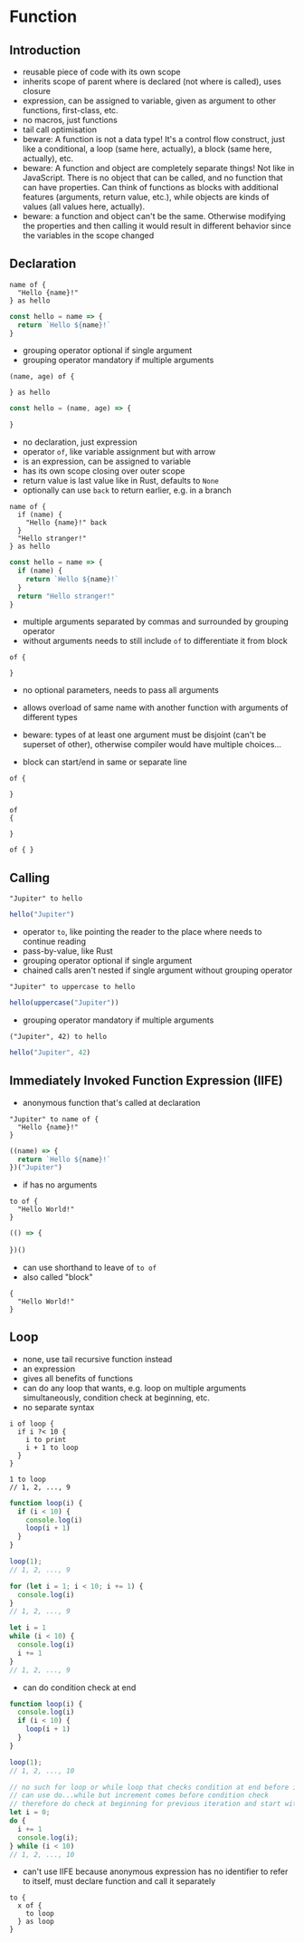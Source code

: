 # Function



## Introduction

- reusable piece of code with its own scope
- inherits scope of parent where is declared (not where is called), uses closure
- expression, can be assigned to variable, given as argument to other functions, first-class, etc.
- no macros, just functions
- tail call optimisation
- beware: A function is not a data type! It's a control flow construct, just like a conditional, a loop (same here, actually), a block (same here, actually), etc.
- beware: A function and object are completely separate things! Not like in JavaScript. There is no object that can be called, and no function that can have properties. Can think of functions as blocks with additional features (arguments, return value, etc.), while objects are kinds of values (all values here, actually).
- beware: a function and object can't be the same. Otherwise modifying the properties and then calling it would result in different behavior since the variables in the scope changed



## Declaration

```
name of {
  "Hello {name}!"
} as hello
```

```js
const hello = name => { 
  return `Hello ${name}!`
}
```

- grouping operator optional if single argument
- grouping operator mandatory if multiple arguments

```
(name, age) of {

} as hello
```

```js
const hello = (name, age) => { 

}
```

- no declaration, just expression
- operator `of`, like variable assignment but with arrow
- is an expression, can be assigned to variable
- has its own scope closing over outer scope
- return value is last value like in Rust, defaults to `None`
- optionally can use `back` to return earlier, e.g. in a branch

```
name of {
  if (name) {
    "Hello {name}!" back
  }
  "Hello stranger!"
} as hello
```

```js
const hello = name => {
  if (name) {
    return `Hello ${name}!`
  }
  return "Hello stranger!" 
}
```

- multiple arguments separated by commas and surrounded by grouping operator
- without arguments needs to still include `of` to differentiate it from block

```
of {

}
```

- no optional parameters, needs to pass all arguments
<!-- todo: variadic arguments, rest parameters? for arbitrarily many parameters, e.g. add, join, etc.
what would parameter become? List, object?
can use multiple, matches greedily (longest possible match), like in TypeScript variadic tuple types?
-->
- allows overload of same name with another function with arguments of different types
<!-- todo: good idea? -->
- beware: types of at least one argument must be disjoint (can't be superset of other), otherwise compiler would have multiple choices...
<!-- todo: enough to guarantee that choices for compiler are unambiguous? -->
- block can start/end in same or separate line

```
of {

}

of
{

}

of { }
```



## Calling

```
"Jupiter" to hello
```

```js
hello("Jupiter")
```

- operator `to`, like pointing the reader to the place where needs to continue reading
- pass-by-value, like Rust
- grouping operator optional if single argument
- chained calls aren't nested if single argument without grouping operator

```
"Jupiter" to uppercase to hello
```

```js
hello(uppercase("Jupiter"))
```

- grouping operator mandatory if multiple arguments

```
("Jupiter", 42) to hello
```

```js
hello("Jupiter", 42)
```



## Immediately Invoked Function Expression (IIFE)

- anonymous function that's called at declaration

```
"Jupiter" to name of {
  "Hello {name}!"
}
```

```js
((name) => {
  return `Hello ${name}!`
})("Jupiter")
```

- if has no arguments

```
to of {
  "Hello World!"
}
```

```js
(() => {
  
})()
```

- can use shorthand to leave of `to of`
- also called "block"

```
{
  "Hello World!"
}
```



## Loop

- none, use tail recursive function instead
- an expression
- gives all benefits of functions
- can do any loop that wants, e.g. loop on multiple arguments simultaneously, condition check at beginning, etc.
- no separate syntax

```
i of loop {
  if i ?< 10 {
    i to print
    i + 1 to loop
  }
}

1 to loop
// 1, 2, ..., 9
```

```js
function loop(i) {
  if (i < 10) {
    console.log(i)
    loop(i + 1)
  }
}

loop(1);
// 1, 2, ..., 9

for (let i = 1; i < 10; i += 1) {
  console.log(i)
}
// 1, 2, ..., 9

let i = 1
while (i < 10) {
  console.log(i)
  i += 1
}
// 1, 2, ..., 9
```

- can do condition check at end

```js
function loop(i) {
  console.log(i)
  if (i < 10) {
    loop(i + 1)
  }
}

loop(1);
// 1, 2, ..., 10

// no such for loop or while loop that checks condition at end before increment
// can use do...while but increment comes before condition check
// therefore do check at beginning for previous iteration and start with one less
let i = 0;
do {
  i += 1
  console.log(i);
} while (i < 10)
// 1, 2, ..., 10
```

- can't use IIFE because anonymous expression has no identifier to refer to itself,  must declare function and call it separately
<!-- todo: how to do `continue` and `break`? -->

```
to {
  x of {
    to loop
  } as loop
}
```
